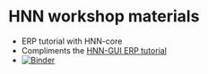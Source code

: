 # HNN workshop materials

* ERP tutorial with HNN-core
 * Compliments the [HNN-GUI ERP tutorial](https://jonescompneurolab.github.io/hnn-tutorials/erp/erp)
 * [![Binder](https://mybinder.org/badge_logo.svg)](https://mybinder.org/v2/gh/jonescompneurolab/hnn-workshop-materials/HEAD?filepath=erp_tutorial_hnn_core.ipynb)
